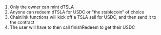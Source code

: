 1. Only the owner can mint dTSLA
2. Anyone can redeem dTSLA for USDC or "the stablecoin" of choice
3. Chainlink functions will kick off a TSLA sell for USDC, and then send it to the contract
4. The user will have to then call finishRedeem to get their USDC

